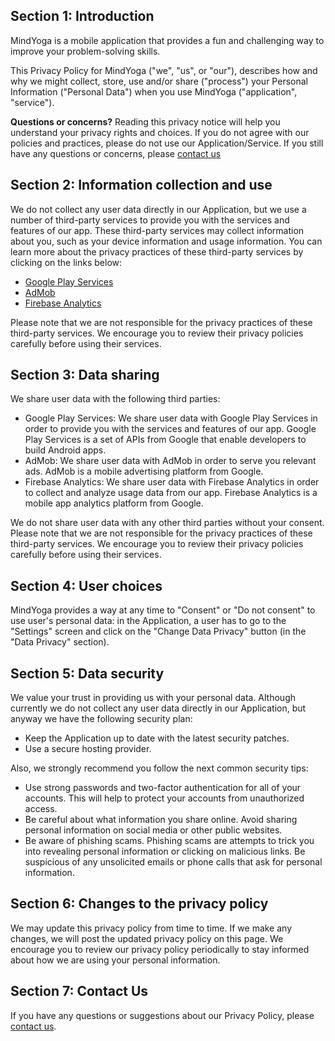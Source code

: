 ## Section 1: Introduction

MindYoga is a mobile application that provides a fun and challenging way to improve your problem-solving skills.

This Privacy Policy for MindYoga ("we", "us", or "our"), describes how and why we might collect, store, use 
and/or share ("process") your Personal Information ("Personal Data") when you use MindYoga ("application", "service").

**Questions or concerns?** Reading this privacy notice will help you understand your privacy rights and choices.
If you do not agree with our policies and practices, please do not use our Application/Service.
If you still have any questions or concerns, please [contact us](mailto:mindyoga.ua@gmail.com)

## Section 2: Information collection and use

We do not collect any user data directly in our Application, 
but we use a number of third-party services to provide you with the services and features of our app. 
These third-party services may collect information about you, such as your device information and usage information. 
You can learn more about the privacy practices of these third-party services by clicking on the links below:

* [Google Play Services](https://policies.google.com/privacy)
* [AdMob](https://support.google.com/admob/answer/6128543?hl=en)
* [Firebase Analytics](https://www.google.com/analytics/terms/)
  
Please note that we are not responsible for the privacy practices of these third-party services. 
We encourage you to review their privacy policies carefully before using their services.

## Section 3: Data sharing

We share user data with the following third parties:

* Google Play Services: We share user data with Google Play Services in order to provide you with the services and features of our app. Google Play Services is a set of APIs from Google that enable developers to build Android apps.
* AdMob: We share user data with AdMob in order to serve you relevant ads. AdMob is a mobile advertising platform from Google.
* Firebase Analytics: We share user data with Firebase Analytics in order to collect and analyze usage data from our app. Firebase Analytics is a mobile app analytics platform from Google.

We do not share user data with any other third parties without your consent.
Please note that we are not responsible for the privacy practices of these third-party services. 
We encourage you to review their privacy policies carefully before using their services.

## Section 4: User choices

MindYoga provides a way at any time to "Consent" or "Do not consent" to use user's personal data:
in the Application, a user has to go to the "Settings" screen and click on the "Change Data Privacy" button (in the "Data Privacy" section).

## Section 5: Data security

We value your trust in providing us with your personal data. 
Although currently we do not collect any user data directly in our Application, 
but anyway we have the following security plan:
* Keep the Application up to date with the latest security patches.
* Use a secure hosting provider.

Also, we strongly recommend you follow the next common security tips:
* Use strong passwords and two-factor authentication for all of your accounts. This will help to protect your accounts from unauthorized access.
* Be careful about what information you share online. Avoid sharing personal information on social media or other public websites.
* Be aware of phishing scams. Phishing scams are attempts to trick you into revealing personal information or clicking on malicious links. Be suspicious of any unsolicited emails or phone calls that ask for personal information.

## Section 6: Changes to the privacy policy

We may update this privacy policy from time to time. 
If we make any changes, we will post the updated privacy policy on this page. 
We encourage you to review our privacy policy periodically to stay informed about how we are using your personal information.

## Section 7: Contact Us

If you have any questions or suggestions about our Privacy Policy, please [contact us](mailto:mindyoga.ua@gmail.com).
